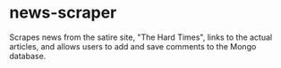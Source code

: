 # news-scraper

Scrapes news from the satire site, "The Hard Times", links to the actual articles, and allows users to add and save comments to the Mongo database.